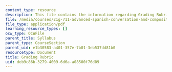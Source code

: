 ```yaml
---
content_type: resource
description: This file contains the information regarding Grading Rubric.
file: /media/courses/21g-711-advanced-spanish-conversation-and-composition-spring-2014/deb9c86b327940096d6aa08500f76d09_MIT21G_711S14_Grad_Rub.pdf
file_type: application/pdf
learning_resource_types: []
ocw_type: OCWFile
parent_title: Syllabus
parent_type: CourseSection
parent_uid: e1b30583-a401-357e-7b01-3eb537dd81b0
resourcetype: Document
title: Grading Rubric
uid: deb9c86b-3279-4009-6d6a-a08500f76d09
---
```

